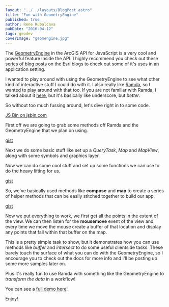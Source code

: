 ```yaml
---
layout: "../../layouts/BlogPost.astro"
title: "Fun with GeometryEngine"
published: true
author: Rene Rubalcava
pubDate: "2016-04-12"
tags: geodev
coverImage: "geomengine.jpg"
---
```


The [GeometryEngine](https://developers.arcgis.com/javascript/beta/api-reference/esri-geometry-geometryEngine.html) in the ArcGIS API for JavaScript is a very cool and powerful feature inside the API. I highly recommend you check out these [series of blog posts](https://blogs.esri.com/esri/arcgis/2015/09/09/geometryengine-part-1-testing-spatial-relationships-and-editing/) on the Esri blogs to check out some of it's uses in an application setting.

I wanted to play around with using the GeometryEngine to see what other kind of interactive stuff I could do with it. I also really like [Ramda](http://ramdajs.com/0.21.0/index.html), so I wanted to play around with that too. If you are not familiar with Ramda, I talked about it [here](https://odoe.net/blog/esrijs-with-ramda/), but it's basically like underscore, but _better_.

So without too much fussing around, let's dive right in to some code.

[JS Bin on jsbin.com](http://jsbin.com/qudalodegi/1/embed?js,output)

First off we are going to grab some methods off Ramda and the GeometryEngine that we plan on using.

[gist](https://gist.github.com/odoe/e3d8671899262cabae8dcd3d24756a63.js)

Next we do some basic stuff like set up a _QueryTask_, _Map_ and _MapView_, along with some symbols and graphics layer.

Now we can do some cool stuff and set up some functions we can use to do the heavy lifting for us.

[gist](https://gist.github.com/odoe/44f7bf743a21cd0f074322b0d0daf532.js)

So, we've basically used methods like **compose** and **map** to create a series of helper methods that can be easily stitched together to build our app.

[gist](https://gist.github.com/odoe/832f463828bb5aa561542ed4b16f9011.js)

Now we put everything to work, we first get all the points in the extent of the view. We can then listen for the **mousemove** event of the view and every time we move the mouse create a buffer of that location and display any points that fall within that buffer on the map.

This is a pretty simple task to show, but it demonstrates how you can use methods like _buffer_ and _intersect_ to do some useful clientside tasks. These barely touch the surface of what you can do with the GeometryEngine, so I encourage you to check out the docs for more info and I'll be posting up some more samples later on.

Plus it's really fun to use Ramda with something like the GeometryEngine to _transform the data_ in a workflow!

You can see a [full demo here](http://output.jsbin.com/qudalodegi)!

Enjoy!
